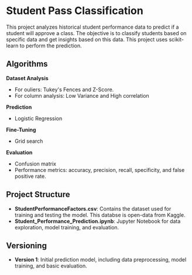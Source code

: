 # Student Pass Classification

This project analyzes historical student performance data to predict if a student will approve a class. The objective is to classify students based on specific data and get insights based on this data. This project uses scikit-learn to perform the prediction.

## Algorithms

**Dataset Analysis**
- For ouliers: Tukey's Fences and Z-Score.
- For column analysis: Low Variance and High correlation
  
**Prediction**
- Logistic Regression

**Fine-Tuning**
- Grid search

**Evaluation**
- Confusion matrix
- Performance metrics: accuracy, precision, recall, specificity, and false positive rate.

## Project Structure

- **StudentPerformanceFactors.csv**: Contains the dataset used for training and testing the model. This databse is open-data from Kaggle.
- **Student_Performance_Prediction.ipynb**: Jupyter Notebook for data exploration, model training, and evaluation.

## Versioning

- **Version 1**: Initial prediction model, including data preprocessing, model training, and basic evaluation.
